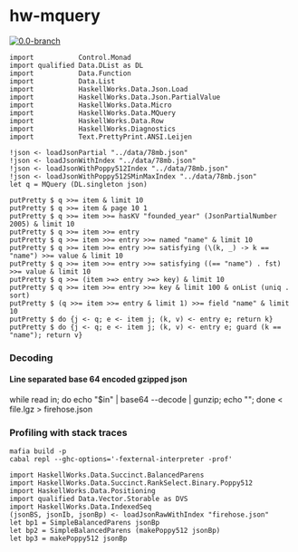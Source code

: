 # hw-mquery
[![0.0-branch](https://circleci.com/gh/haskell-works/hw-mquery/tree/0.0-branch.svg?style=svg)](https://circleci.com/gh/haskell-works/hw-mquery/tree/0.0-branch)

```
import           Control.Monad
import qualified Data.DList as DL
import           Data.Function
import           Data.List
import           HaskellWorks.Data.Json.Load
import           HaskellWorks.Data.Json.PartialValue
import           HaskellWorks.Data.Micro
import           HaskellWorks.Data.MQuery
import           HaskellWorks.Data.Row
import           HaskellWorks.Diagnostics
import           Text.PrettyPrint.ANSI.Leijen
```

```
!json <- loadJsonPartial "../data/78mb.json"
!json <- loadJsonWithIndex "../data/78mb.json"
!json <- loadJsonWithPoppy512Index "../data/78mb.json"
!json <- loadJsonWithPoppy512SMinMaxIndex "../data/78mb.json"
let q = MQuery (DL.singleton json)
```

```
putPretty $ q >>= item & limit 10
putPretty $ q >>= item & page 10 1
putPretty $ q >>= item >>= hasKV "founded_year" (JsonPartialNumber 2005) & limit 10
putPretty $ q >>= item >>= entry
putPretty $ q >>= item >>= entry >>= named "name" & limit 10
putPretty $ q >>= item >>= entry >>= satisfying (\(k, _) -> k == "name") >>= value & limit 10
putPretty $ q >>= item >>= entry >>= satisfying ((== "name") . fst) >>= value & limit 10
putPretty $ q >>= (item >=> entry >=> key) & limit 10
putPretty $ q >>= item >>= entry >>= key & limit 100 & onList (uniq . sort)
putPretty $ (q >>= item >>= entry & limit 1) >>= field "name" & limit 10
putPretty $ do {j <- q; e <- item j; (k, v) <- entry e; return k}
putPretty $ do {j <- q; e <- item j; (k, v) <- entry e; guard (k == "name"); return v}
```

### Decoding
#### Line separated base 64 encoded gzipped json
while read in; do echo "$in" | base64 --decode | gunzip; echo ""; done < file.lgz > firehose.json

### Profiling with stack traces
```
mafia build -p
cabal repl --ghc-options='-fexternal-interpreter -prof'
```

```
import HaskellWorks.Data.Succinct.BalancedParens
import HaskellWorks.Data.Succinct.RankSelect.Binary.Poppy512
import HaskellWorks.Data.Positioning
import qualified Data.Vector.Storable as DVS
import HaskellWorks.Data.IndexedSeq
(jsonBS, jsonIb, jsonBp) <- loadJsonRawWithIndex "firehose.json"
let bp1 = SimpleBalancedParens jsonBp
let bp2 = SimpleBalancedParens (makePoppy512 jsonBp)
let bp3 = makePoppy512 jsonBp
```
